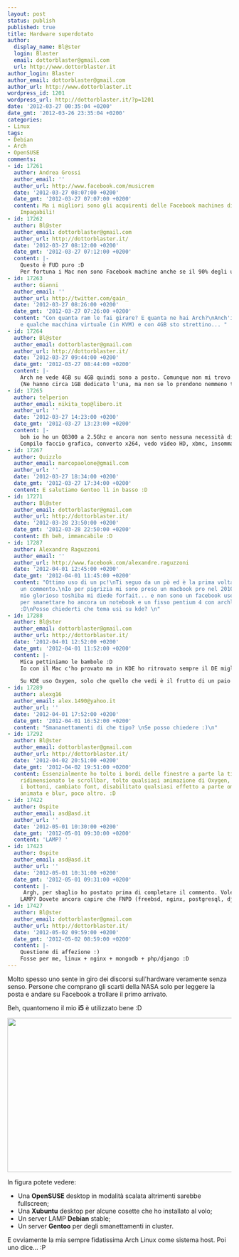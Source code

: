```yaml
---
layout: post
status: publish
published: true
title: Hardware superdotato
author:
  display_name: Bl@ster
  login: Blaster
  email: dottorblaster@gmail.com
  url: http://www.dottorblaster.it
author_login: Blaster
author_email: dottorblaster@gmail.com
author_url: http://www.dottorblaster.it
wordpress_id: 1201
wordpress_url: http://dottorblaster.it/?p=1201
date: '2012-03-27 00:35:04 +0200'
date_gmt: '2012-03-26 23:35:04 +0200'
categories:
- Linux
tags:
- Debian
- Arch
- OpenSUSE
comments:
- id: 17261
  author: Andrea Grossi
  author_email: ''
  author_url: http://www.facebook.com/musicrem
  date: '2012-03-27 08:07:00 +0200'
  date_gmt: '2012-03-27 07:07:00 +0200'
  content: Ma i migliori sono gli acquirenti delle Facebook machines di casa Apple.
    Impagabili!
- id: 17262
  author: Bl@ster
  author_email: dottorblaster@gmail.com
  author_url: http://dottorblaster.it/
  date: '2012-03-27 08:12:00 +0200'
  date_gmt: '2012-03-27 07:12:00 +0200'
  content: |-
    Questo è FUD puro :D
    Per fortuna i Mac non sono Facebook machine anche se il 90% degli utenti li usa come tali ;)
- id: 17263
  author: Gianni
  author_email: ''
  author_url: http://twitter.com/gain_
  date: '2012-03-27 08:26:00 +0200'
  date_gmt: '2012-03-27 07:26:00 +0200'
  content: "Con quanta ram le fai girare? E quanta ne hai Arch?\nAnch'io sto con i5
    e qualche macchina virtuale (in KVM) e con 4GB sto strettino... "
- id: 17264
  author: Bl@ster
  author_email: dottorblaster@gmail.com
  author_url: http://dottorblaster.it/
  date: '2012-03-27 09:44:00 +0200'
  date_gmt: '2012-03-27 08:44:00 +0200'
  content: |-
    Arch ne vede 4GB su 4GB quindi sono a posto. Comunque non mi trovo stretto di RAM, ci sto bene con tutte e 4 le VM ;)
    (Ne hanno circa 1GB dedicato l'una, ma non se lo prendono nemmeno tutto. Magari a regime swappa qualcosa ma niente di che)
- id: 17265
  author: telperion
  author_email: nikita_top@libero.it
  author_url: ''
  date: '2012-03-27 14:23:00 +0200'
  date_gmt: '2012-03-27 13:23:00 +0200'
  content: |-
    boh io ho un Q8300 a 2.5Ghz e ancora non sento nessuna necessità di cambiarlo.
    Compilo faccio grafica, converto x264, vedo video HD, xbmc, insomma di tutto, con 4GB di ram ddr2 e una gt440.
- id: 17267
  author: Quizzlo
  author_email: marcopaolone@gmail.com
  author_url: ''
  date: '2012-03-27 18:34:00 +0200'
  date_gmt: '2012-03-27 17:34:00 +0200'
  content: E salutiamo Gentoo lì in basso :D
- id: 17271
  author: Bl@ster
  author_email: dottorblaster@gmail.com
  author_url: http://dottorblaster.it/
  date: '2012-03-28 23:50:00 +0200'
  date_gmt: '2012-03-28 22:50:00 +0200'
  content: Eh beh, immancabile :D
- id: 17287
  author: Alexandre Raguzzoni
  author_email: ''
  author_url: http://www.facebook.com/alexandre.raguzzoni
  date: '2012-04-01 12:45:00 +0200'
  date_gmt: '2012-04-01 11:45:00 +0200'
  content: "Ottimo uso di un pc!\nTi seguo da un pò ed è la prima volta che posto
    un commento.\nIo per pigrizia mi sono preso un macbook pro nel 2010 quando il
    mio glorioso toshiba mi diede forfait... e non sono un facebook user ;)\nPerò
    per smanettare ho ancora un notebook e un fisso pentium 4 con archlinux e kde
    :D\nPosso chiederti che tema usi su kde? \n"
- id: 17288
  author: Bl@ster
  author_email: dottorblaster@gmail.com
  author_url: http://dottorblaster.it/
  date: '2012-04-01 12:52:00 +0200'
  date_gmt: '2012-04-01 11:52:00 +0200'
  content: |-
    Mica pettiniamo le bambole :D
    Io con il Mac c'ho provato ma in KDE ho ritrovato sempre il DE migliore per le mie esigenze nerdiche.

    Su KDE uso Oxygen, solo che quello che vedi è il frutto di un paio di smanettamenti particolari ;)
- id: 17289
  author: alexg16
  author_email: alex.1490@yahoo.it
  author_url: ''
  date: '2012-04-01 17:52:00 +0200'
  date_gmt: '2012-04-01 16:52:00 +0200'
  content: "Smananettamenti di che tipo? \nSe posso chiedere :)\n"
- id: 17292
  author: Bl@ster
  author_email: dottorblaster@gmail.com
  author_url: http://dottorblaster.it/
  date: '2012-04-02 20:51:00 +0200'
  date_gmt: '2012-04-02 19:51:00 +0200'
  content: Essenzialmente ho tolto i bordi delle finestre a parte la titlebar, ho
    ridimensionato le scrollbar, tolto qualsiasi animazione di Oxygen, riposizionato
    i bottoni, cambiato font, disabilitato qualsiasi effetto a parte ombre, minimizzazione
    animata e blur, poco altro. :D
- id: 17422
  author: Ospite
  author_email: asd@asd.it
  author_url: ''
  date: '2012-05-01 10:30:00 +0200'
  date_gmt: '2012-05-01 09:30:00 +0200'
  content: 'LAMP? '
- id: 17423
  author: Ospite
  author_email: asd@asd.it
  author_url: ''
  date: '2012-05-01 10:31:00 +0200'
  date_gmt: '2012-05-01 09:31:00 +0200'
  content: |-
     Argh, per sbaglio ho postato prima di completare il commento. Volevo dire:
    LAMP? Dovete ancora capire che FNPD (freebsd, nginx, postgresql, django) sono il futuro?? :)
- id: 17427
  author: Bl@ster
  author_email: dottorblaster@gmail.com
  author_url: http://dottorblaster.it/
  date: '2012-05-02 09:59:00 +0200'
  date_gmt: '2012-05-02 08:59:00 +0200'
  content: |-
    Questione di affezione :)
    Fosse per me, linux + nginx + mongodb + php/django :D
---
```

<p>Molto spesso uno sente in giro dei discorsi sull'hardware veramente senza senso. Persone che comprano gli scarti della NASA solo per leggere la posta e andare su Facebook a trollare il primo arrivato.</p>
<p>Beh, quantomeno il mio <strong>i5</strong> è utilizzato bene :D</p>
<p style="text-align: center;"><img class="alignnone" title="Virtualbox" src="http://i43.tinypic.com/wb9s2x.png" alt="" width="610" height="347" /></p>
<p>In figura potete vedere:</p>
<ul>
<li>Una <strong>OpenSUSE</strong> desktop in modalità scalata altrimenti sarebbe fullscreen;</li>
<li>Una <strong>Xubuntu</strong> desktop per alcune cosette che ho installato al volo;</li>
<li>Un server LAMP <strong>Debian</strong> stable;</li>
<li>Un server <strong>Gentoo</strong> per degli smanettamenti in cluster.</li>
</ul>
<p>E ovviamente la mia sempre fidatissima Arch Linux come sistema host. Poi uno dice... :P</p>
